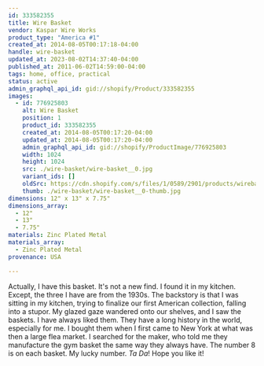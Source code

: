 ```yaml
---
id: 333582355
title: Wire Basket
vendor: Kaspar Wire Works
product_type: "America #1"
created_at: 2014-08-05T00:17:18-04:00
handle: wire-basket
updated_at: 2023-08-02T14:37:40-04:00
published_at: 2011-06-02T14:59:00-04:00
tags: home, office, practical
status: active
admin_graphql_api_id: gid://shopify/Product/333582355
images:
  - id: 776925803
    alt: Wire Basket
    position: 1
    product_id: 333582355
    created_at: 2014-08-05T00:17:20-04:00
    updated_at: 2014-08-05T00:17:20-04:00
    admin_graphql_api_id: gid://shopify/ProductImage/776925803
    width: 1024
    height: 1024
    src: ./wire-basket/wire-basket__0.jpg
    variant_ids: []
    oldSrc: https://cdn.shopify.com/s/files/1/0589/2901/products/wirebasket_1.jpeg?v=1407212240
    thumb: ./wire-basket/wire-basket__0-thumb.jpg
dimensions: 12" x 13" x 7.75"
dimensions_array:
  - 12"
  - 13"
  - 7.75"
materials: Zinc Plated Metal
materials_array:
  - Zinc Plated Metal
provenance: USA

---
```


Actually, I have this basket. It's not a new find. I found it in my kitchen. Except, the three I have are from the 1930s. The backstory is that I was sitting in my kitchen, trying to finalize our first American collection, falling into a stupor. My glazed gaze wandered onto our shelves, and I saw the baskets. I have always liked them. They have a long history in the world, especially for me. I bought them when I first came to New York at what was then a large flea market. I searched for the maker, who told me they manufacture the gym basket the same way they always have. The number 8 is on each basket. My lucky number. _Ta Da_! Hope you like it!